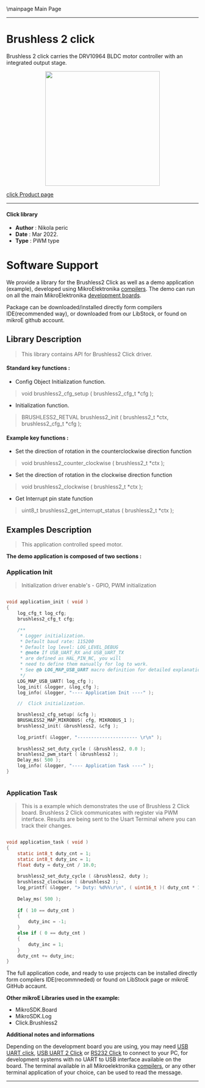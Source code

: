\mainpage Main Page
 
---
# Brushless 2 click

Brushless 2 click carries the DRV10964 BLDC motor controller with an integrated output stage.

<p align="center">
  <img src="https://download.mikroe.com/images/click_for_ide/brushless2_click.png" height=300px>
</p>

[click Product page](https://www.mikroe.com/brushless-2-click)

---


#### Click library 

- **Author**        : Nikola peric
- **Date**          : Mar 2022.
- **Type**          : PWM type


# Software Support

We provide a library for the Brushless2 Click 
as well as a demo application (example), developed using MikroElektronika 
[compilers](https://shop.mikroe.com/compilers). 
The demo can run on all the main MikroElektronika [development boards](https://shop.mikroe.com/development-boards).

Package can be downloaded/installed directly form compilers IDE(recommended way), or downloaded from our LibStock, or found on mikroE github account. 

## Library Description

> This library contains API for Brushless2 Click driver.

#### Standard key functions :

- Config Object Initialization function.
> void brushless2_cfg_setup ( brushless2_cfg_t *cfg ); 
 
- Initialization function.
> BRUSHLESS2_RETVAL brushless2_init ( brushless2_t *ctx, brushless2_cfg_t *cfg );

#### Example key functions :

- Set the direction of rotation in the counterclockwise direction function
> void brushless2_counter_clockwise ( brushless2_t *ctx );
 
- Set the direction of rotation in the clockwise direction function
> void brushless2_clockwise ( brushless2_t *ctx );

- Get Interrupt pin state function
> uint8_t brushless2_get_interrupt_status ( brushless2_t *ctx );

## Examples Description

> This application controlled speed motor.

**The demo application is composed of two sections :**

### Application Init 

> Initialization driver enable's - GPIO, PWM initialization

```c

void application_init ( void )
{
    log_cfg_t log_cfg;
    brushless2_cfg_t cfg;

    /** 
     * Logger initialization.
     * Default baud rate: 115200
     * Default log level: LOG_LEVEL_DEBUG
     * @note If USB_UART_RX and USB_UART_TX 
     * are defined as HAL_PIN_NC, you will 
     * need to define them manually for log to work. 
     * See @b LOG_MAP_USB_UART macro definition for detailed explanation.
     */
    LOG_MAP_USB_UART( log_cfg );
    log_init( &logger, &log_cfg );
    log_info( &logger, "---- Application Init ----" );

    //  Click initialization.

    brushless2_cfg_setup( &cfg );
    BRUSHLESS2_MAP_MIKROBUS( cfg, MIKROBUS_1 );
    brushless2_init( &brushless2, &cfg );
    
    log_printf( &logger, "---------------------- \r\n" );
    
    brushless2_set_duty_cycle ( &brushless2, 0.0 );
    brushless2_pwm_start ( &brushless2 );
    Delay_ms( 500 );
    log_info( &logger, "---- Application Task ----" );
}
  
```

### Application Task

>  This is a example which demonstrates the use of Brushless 2 Click board.
>  Brushless 2 Click communicates with register via PWM interface.
>  Results are being sent to the Usart Terminal where you can track their changes.

```c

void application_task ( void )
{    
    static int8_t duty_cnt = 1;
    static int8_t duty_inc = 1;
    float duty = duty_cnt / 10.0;
    
    brushless2_set_duty_cycle ( &brushless2, duty );
    brushless2_clockwise ( &brushless2 );
    log_printf( &logger, "> Duty: %d%%\r\n", ( uint16_t )( duty_cnt * 10 ) );
    
    Delay_ms( 500 );
    
    if ( 10 == duty_cnt ) 
    {
        duty_inc = -1;
    }
    else if ( 0 == duty_cnt ) 
    {
        duty_inc = 1;
    }
    duty_cnt += duty_inc;
}

```

The full application code, and ready to use projects can be  installed directly form compilers IDE(recommneded) or found on LibStock page or mikroE GitHub accaunt.

**Other mikroE Libraries used in the example:** 

- MikroSDK.Board
- MikroSDK.Log
- Click.Brushless2

**Additional notes and informations**

Depending on the development board you are using, you may need 
[USB UART click](https://shop.mikroe.com/usb-uart-click), 
[USB UART 2 Click](https://shop.mikroe.com/usb-uart-2-click) or 
[RS232 Click](https://shop.mikroe.com/rs232-click) to connect to your PC, for 
development systems with no UART to USB interface available on the board. The 
terminal available in all Mikroelektronika 
[compilers](https://shop.mikroe.com/compilers), or any other terminal application 
of your choice, can be used to read the message.



---
